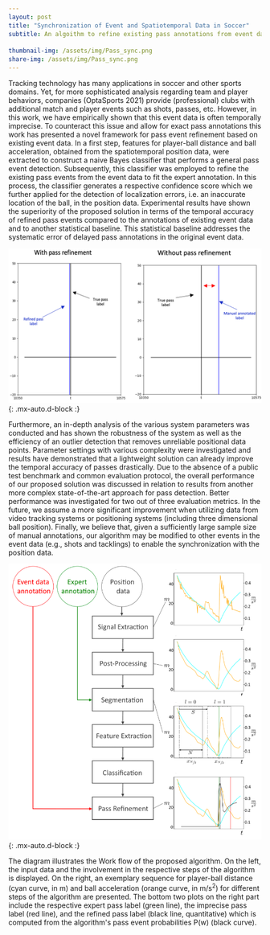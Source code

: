 ```yaml
---
layout: post
title: "Synchronization of Event and Spatiotemporal Data in Soccer"
subtitle: An algoithm to refine existing pass annotations from event data
 
thumbnail-img: /assets/img/Pass_sync.png
share-img: /assets/img/Pass_sync.png
---
```



Tracking technology has many applications in soccer and other sports domains. Yet, for more sophisticated analysis regarding team and player behaviors, companies (OptaSports 2021) provide (professional) clubs with additional match and player events such as shots, passes, etc. However, in this work, we have empirically shown that this event data is often temporally imprecise. To counteract this issue and allow for exact pass annotations this work has presented a novel framework for pass event refinement based on existing event data. In a first step, features for player-ball distance and ball acceleration, obtained from the spatiotemporal position data, were extracted to construct a naive Bayes classifier that performs a general pass event detection. Subsequently, this classifier was employed to refine the existing pass events from the event data to fit the expert annotation. In this process, the classifier generates a respective confidence score which we further applied for the detection of localization errors, i.e. an inaccurate location of the ball, in the position data. Experimental results have shown the superiority of the proposed solution in terms of the temporal accuracy of refined pass events compared to the annotations of existing event data and to another statistical baseline. This statistical baseline addresses the systematic error of delayed pass annotations in the original event data.

![Refined_Pass_Labels](../assets/img/Pass_sync.png){: .mx-auto.d-block :}

Furthermore, an in-depth analysis of the various system parameters was conducted and has shown the robustness of the system as well as the efficiency of an outlier detection that removes unreliable positional data points. Parameter settings with various complexity were investigated and results have demonstrated that a lightweight solution can already improve the temporal accuracy of passes drastically. Due to the absence of a public test benchmark and common evaluation protocol, the overall performance of our proposed solution was discussed in relation to results from another more complex state-of-the-art approach for pass detection. Better performance was investigated for two out of three evaluation metrics. In the future, we assume a more significant improvement when utilizing data from video tracking systems or positioning systems (including three dimensional ball position). Finally, we believe that, given a sufficiently large sample size of manual annotations, our algorithm may be modified to other events in the event data (e.g., shots and tacklings) to enable the synchronization with the position data.

![Refined_Pass_Labels](../assets/img/pass_refinement_algorithm.png){: .mx-auto.d-block :}

The diagram illustrates the Work flow of the proposed algorithm. On the left, the input data and the involvement in the respective steps of the algorithm is displayed. On the right, an exemplary sequence for player-ball distance (cyan curve, in m) and ball acceleration (orange curve, in m/s<sup>2</sup>) for different steps of the algorithm are presented. The bottom two plots on the right part include the respective expert pass label (green line), the imprecise pass label (red line), and the refined pass label (black line, quantitative) which is computed from the algorithm's pass event probabilities P(w) (black curve).
